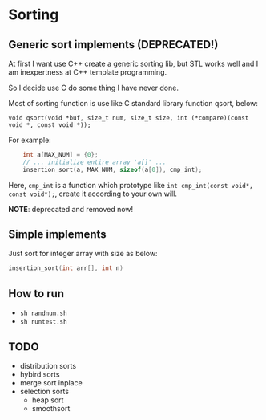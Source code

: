 # Sorting

## Generic sort implements (**DEPRECATED!**)

At first I want use C++ create a generic sorting lib, but STL works well and I am inexpertness at C++ template programming.

So I decide use C do some thing I have never done.  

Most of sorting function is use like C standard library function qsort, below:
```
void qsort(void *buf, size_t num, size_t size, int (*compare)(const void *, const void *));
```

For example:
```c
    int a[MAX_NUM] = {0};
    // ... initialize entire array 'a[]' ...
    insertion_sort(a, MAX_NUM, sizeof(a[0]), cmp_int);
```

Here, `cmp_int` is a function which prototype like `int cmp_int(const void*, const void*);`, create it according to your own will.

**NOTE**: deprecated and removed now!


## Simple implements
Just sort for integer array with size as below:
```c
insertion_sort(int arr[], int n)
```


## How to run
- `sh randnum.sh`
- `sh runtest.sh`


## TODO
- distribution sorts
- hybird sorts
- merge sort inplace
- selection sorts
  - heap sort
  - smoothsort
